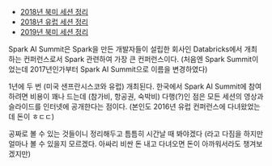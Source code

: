 - [2018년 북미 세션 정리](/bigdata/2018/09/29/spark-ai-summit-2018-na.html)
- [2018년 유럽 세션 정리](/bigdata/2019/06/06/spark-ai-summit-2018-eu.html)
- [2019년 북미 세션 정리](/bigdata/2019/09/29/spark-ai-summit-2019-na.html)

Spark AI Summit은 Spark을 만든 개발자들이 설립한 회사인 Databricks에서 개최하는 컨퍼런스로서 Spark 관련하여 가장 큰 컨퍼런스이다. (처음엔 Spark Summit이었는데 2017년인가부터 Spark AI Summit으로 이름을 변경하였다)

1년에 두 번 (미국 샌프란시스코와 유럽) 개최된다. 한국에서 Spark AI Summit에 참여하려면 비용이 꽤나 드는데 (참가비, 항공권, 숙박비) 다행(?)인 점은 모든 세션의 영상과 슬라이드를 인터넷에 공개한다는 점이다. (본인도 2016년 유럽 컨퍼런스에 다녀왔었는데 돈이 ㅎㄷㄷ)

공짜로 볼 수 있는 것들이니 정리해두고 틈틈히 시간날 때 봐야겠다 (라고 다짐을 하지만 얼마나 볼 수 있을지 모르겠다. 아싸리 비싼 돈 내고 다녀오면 돈이 아까워서라도 챙겨보겠지만)

